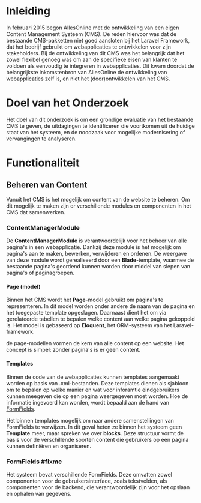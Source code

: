 # Inleiding

In februari 2015 begon AllesOnline met de ontwikkeling van een eigen Content Management Systeem (CMS). De reden hiervoor was dat de bestaande CMS-pakketten niet goed aansloten bij het Laravel Framework, dat het bedrijf gebruikt om webapplicaties te ontwikkelen voor zijn stakeholders. Bij de ontwikkeling van dit CMS was het belangrijk dat het zowel flexibel genoeg was om aan de specifieke eisen van klanten te voldoen als eenvoudig te integreren in webapplicaties. Dit kwam doordat de belangrijkste inkomstenbron van AllesOnline de ontwikkeling van webapplicaties zelf is, en niet het (door)ontwikkelen van het CMS.

# Doel van het Onderzoek

Het doel van dit onderzoek is om een grondige evaluatie van het bestaande CMS te geven, de uitdagingen te identificeren die voortkomen uit de huidige staat van het systeem, en de noodzaak voor mogelijke modernisering of vervangingen te analyseren. 

# Functionaliteit

## Beheren van Content
Vanuit het CMS is het mogelijk om content van de website te beheren. Om dit mogelijk te maken zijn er verschillende modules en componenten in het CMS dat samenwerken.
### ContentManagerModule
De **ContentManagerModule** is verantwoordelijk voor het beheer van alle pagina's in een webapplicatie. Dankzij deze module is het mogelijk om pagina's aan te maken, bewerken, verwijderen en ordenen. De weergave van deze module wordt gerealiseerd door een **Blade**-template, waarmee de bestaande pagina's geordend kunnen worden door middel van slepen van pagina's of paginagroepen.
#### Page (model)
Binnen het CMS wordt het **Page**-model gebruikt om pagina's te representeren. In dit model worden onder andere de naam van de pagina en het toegepaste template opgeslagen. Daarnaast dient het om via gerelateerde tabellen te bepalen welke content aan welke pagina gekoppeld is. Het model is gebaseerd op **Eloquent**, het ORM-systeem van het Laravel-framework.

de page-modellen vormen de kern van alle content op een website. Het concept is simpel: zonder pagina's is er geen content.

#### Templates
Binnen de code van de webapplicaties kunnen templates aangemaakt worden op basis van .xml-bestanden. Deze templates dienen als sjabloon om te bepalen op welke manier en wat voor inforamtie eindgebruikers kunnen meegeven die op een pagina weergegeven moet worden. Hoe de informatie ingevoerd kan worden, wordt bepaald aan de hand van [FormFields](#FormField).

Het binnen templates mogelijk om naar andere samenstellingen van FormFields te verwijzen. In dit geval heten ze binnen het systeem geen **Template** meer, maar spreken we over **blocks**. Deze structuur vormt de basis voor de verschillende soorten content die gebruikers op een pagina kunnen definiëren en organiseren.
### FormFields #fixme
Het systeem bevat verschillende FormFields. Deze omvatten zowel componenten voor de gebruikersinterface, zoals tekstvelden, als componenten voor de backend, die verantwoordelijk zijn voor het opslaan en ophalen van gegevens.



